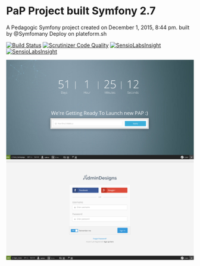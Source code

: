 PaP  Project built Symfony 2.7
====

A Pedagogic Symfony project created on December 1, 2015, 8:44 pm. built by @Symfomany
Deploy on plateform.sh

[![Build Status](https://travis-ci.org/Symfomany/papsymfony.svg?branch=master)](https://travis-ci.org/Symfomany/papsymfony)
[![Scrutinizer Code Quality](https://scrutinizer-ci.com/g/Symfomany/papsymfony/badges/quality-score.png?b=master)](https://scrutinizer-ci.com/g/Symfomany/papsymfony/?branch=master)
[![SensioLabsInsight](https://insight.sensiolabs.com/projects/cd791475-44fd-49ae-acb6-663a8a16d300/big.png)](https://insight.sensiolabs.com/projects/cd791475-44fd-49ae-acb6-663a8a16d300)
[![SensioLabsInsight](https://insight.sensiolabs.com/projects/cd791475-44fd-49ae-acb6-663a8a16d300/mini.png)](https://insight.sensiolabs.com/projects/cd791475-44fd-49ae-acb6-663a8a16d300)

![GitHub Logo](/screen/img1.png)
![GitHub Logo](/screen/img2.png)

